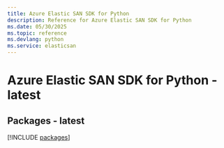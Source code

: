 ```yaml
---
title: Azure Elastic SAN SDK for Python
description: Reference for Azure Elastic SAN SDK for Python
ms.date: 05/30/2025
ms.topic: reference
ms.devlang: python
ms.service: elasticsan
---
```

# Azure Elastic SAN SDK for Python - latest
## Packages - latest
[!INCLUDE [packages](elastic-san-index.md)]